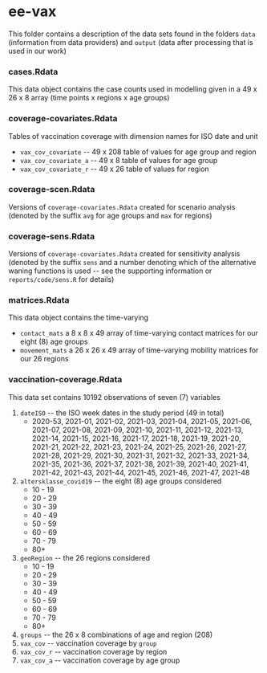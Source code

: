 # ee-vax

This folder contains a description of the data sets found in the folders `data` (information from data providers) and `output` (data after processing that is used in our work)

### cases.Rdata

This data object contains the case counts used in modelling given in a 49 x 26 x 8 array (time points x regions x age groups)

### coverage-covariates.Rdata

Tables of vaccination coverage with dimension names for ISO date and unit

* `vax_cov_covariate` -- 49 x 208 table of values for age group and region
* `vax_cov_covariate_a` -- 49 x 8 table of values for age group
* `vax_cov_covariate_r` -- 49 x 26 table of values for region

### coverage-scen.Rdata

Versions of `coverage-covariates.Rdata` created for scenario analysis (denoted by the suffix `avg` for age groups and `max` for regions)

### coverage-sens.Rdata

Versions of `coverage-covariates.Rdata` created for sensitivity analysis (denoted by the suffix `sens` and a number denoting which of the alternative waning functions is used -- see the supporting information or `reports/code/sens.R` for details)

### matrices.Rdata

This data object contains the time-varying

* `contact_mats` a 8 x 8 x 49 array of time-varying contact matrices for our eight (8) age groups
* `movement_mats` a 26 x 26 x 49 array of time-varying mobility matrices for our 26 regions

### vaccination-coverage.Rdata

This data set contains 10192 observations of seven (7) variables

1. `dateISO` -- the ISO week dates in the study period (49 in total)
	* 2020-53, 2021-01, 2021-02, 2021-03, 2021-04, 2021-05, 2021-06, 2021-07, 2021-08, 2021-09, 2021-10, 2021-11, 2021-12, 2021-13, 2021-14, 2021-15, 2021-16, 2021-17, 2021-18, 2021-19, 2021-20, 2021-21, 2021-22, 2021-23, 2021-24, 2021-25, 2021-26, 2021-27, 2021-28, 2021-29, 2021-30, 2021-31, 2021-32, 2021-33, 2021-34, 2021-35, 2021-36, 2021-37, 2021-38, 2021-39, 2021-40, 2021-41, 2021-42, 2021-43, 2021-44, 2021-45, 2021-46, 2021-47, 2021-48
2. `altersklasse_covid19` -- the eight (8) age groups considered
	* 10 - 19
	* 20 - 29
	* 30 - 39
	* 40 - 49
	* 50 - 59
	* 60 - 69
	* 70 - 79
	* 80+
3. `geoRegion` -- the 26 regions considered
	* 10 - 19
	* 20 - 29
	* 30 - 39
	* 40 - 49
	* 50 - 59
	* 60 - 69
	* 70 - 79
	* 80+
4. `groups` -- the 26 x 8 combinations of age and region (208)
5. `vax_cov` -- vaccination coverage by `group`
6. `vax_cov_r` -- vaccination coverage by region
7. `vax_cov_a` -- vaccination coverage by age group

